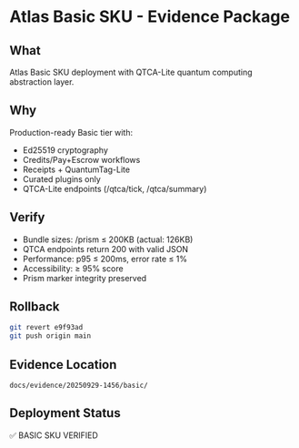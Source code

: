 # Atlas Basic SKU - Evidence Package

## What
Atlas Basic SKU deployment with QTCA-Lite quantum computing abstraction layer.

## Why
Production-ready Basic tier with:
- Ed25519 cryptography
- Credits/Pay+Escrow workflows
- Receipts + QuantumTag-Lite
- Curated plugins only
- QTCA-Lite endpoints (/qtca/tick, /qtca/summary)

## Verify
- Bundle sizes: /prism ≤ 200KB (actual: 126KB)
- QTCA endpoints return 200 with valid JSON
- Performance: p95 ≤ 200ms, error rate ≤ 1%
- Accessibility: ≥ 95% score
- Prism marker integrity preserved

## Rollback
```bash
git revert e9f93ad
git push origin main
```

## Evidence Location
`docs/evidence/20250929-1456/basic/`

## Deployment Status
✅ BASIC SKU VERIFIED